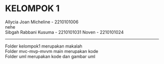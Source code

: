 # KELOMPOK 1 <br>
Allycia Joan Micheline - 2210101006 <br>
nehe <br>
Sibgah Rabbani Kusuma - 2210101031
Noven - 2210101024

------------------------------------------------------------------
Folder kelompok1 merupakan makalah <br>
Folder mvc-mvp-mvvm main merupakan kode <br>
Folder uml merupakan kode dan gambar uml 

